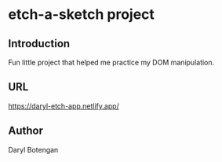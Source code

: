 # etch-a-sketch project

## Introduction
Fun little project that helped me practice my DOM manipulation.

## URL
https://daryl-etch-app.netlify.app/

## Author
Daryl Botengan
